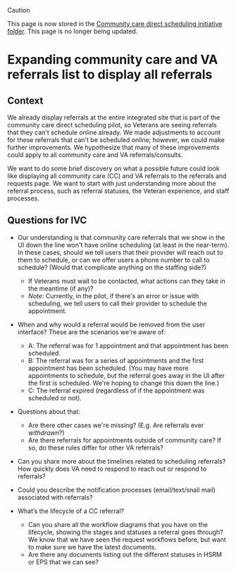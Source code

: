 > [!CAUTION]
> This page is now stored in the [Community care direct scheduling initiative folder](https://github.com/department-of-veterans-affairs/va.gov-team/blob/master/products/health-care/appointments/va-online-scheduling/initiatives/community-care-direct-scheduling/discovery/referrals%20list%20expansion/Referrals%20list%20questions.md). This page is no longer being updated.

# Expanding community care and VA referrals list to display all referrals

## Context
We already display referrals at the entire integrated site that is part of the community care direct scheduling pilot, so Veterans are seeing referrals that they can't schedule online already. We made adjustments to account for these referrals that can't be scheduled online; however, we could make further improvements. We hypothesize that many of these improvements could apply to all community care and VA referrals/consults. 

We want to do some brief discovery on what a possible future could look like displaying all community care (CC) and VA referrals to the referrals and requests page. We want to start with just understanding more about the referral process, such as referral statuses, the Veteran experience, and staff processes. 

## Questions for IVC

- Our understanding is that community care referrals that we show in the UI down the line won't have online scheduling (at least in the near-term). In these cases, should we tell users that their provider will reach out to them to schedule, or can we offer users a phone number to call to schedule? (Would that complicate anything on the staffing side?) 
  - If Veterans must wait to be contacted, what actions can they take in the meantime (if any)?
  - _Note:_ Currently, in the pilot, if there's an error or issue with scheduling, we tell users to call their provider to schedule the appointment. 

- When and why would a referral would be removed from the user interface? These are the scenarios we're aware of:
  - A: The referral was for 1 appointment and that appointment has been scheduled.
  - B: The referral was for a series of appointments and the first appointment has been scheduled. (You may have more appointments to schedule, but the referral goes away in the UI after the first is scheduled. We're hoping to change this down the line.)
  - C: The referral expired (regardless of if the appointment was scheduled or not).
- Questions about that:
  - Are there other cases we're missing? (E.g. Are referrals ever _withdrawn_?)
  - Are there referrals for appointments outside of community care? If so, do these rules differ for other VA referrals? 

- Can you share more about the timelines related to scheduling referrals? How quickly does VA need to respond to reach out or respond to referrals?

- Could you describe the notification processes (email/text/snail mail) associated with referrals?

- What’s the lifecycle of a CC referral?
  - Can you share all the workflow diagrams that you have on the lifecycle, showing the stages and statuses a referral goes through? We know that we have seen the request workflows before, but want to make sure we have the latest documents. 
  - Are there any documents listing out the different statuses in HSRM or EPS that we can see?
